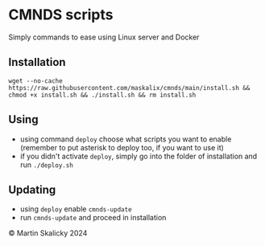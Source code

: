 # CMNDS scripts
Simply commands to ease using Linux server and Docker

## Installation
`wget --no-cache https://raw.githubusercontent.com/maskalix/cmnds/main/install.sh && chmod +x install.sh && ./install.sh && rm install.sh`

## Using
- using command `deploy` choose what scripts you want to enable (remember to put asterisk to deploy too, if you want to use it)
- if you didn't activate `deploy`, simply go into the folder of installation and run `./deploy.sh`

## Updating 
- using `deploy` enable `cmnds-update`
- run `cmnds-update` and proceed in installation


© Martin Skalicky 2024

